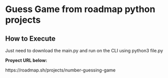 # Guess Game from roadmap python projects

## How to Execute

<p>Just need to download the main.py and run on the CLI using python3 file.py</p>

<p><strong>Proyect URL below:</strong></p>
https://roadmap.sh/projects/number-guessing-game
